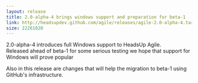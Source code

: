 ```yaml
---
layout: release
title: 2.0-alpha-4 brings windows support and preparation for beta-1
link: http://headsupdev.github.com/agile/releases/agile-2.0-alpha-4.tar.gz
size: 22261020
---
```


<p>2.0-alpha-4 introduces full Windows support to HeadsUp Agile.<br />
Released ahead of beta-1 for some serious testing we hope that support for Windows will prove popular</p>

<p>Also in this release are changes that will help the migration to beta-1 using GitHub's infrastructure.</p>

